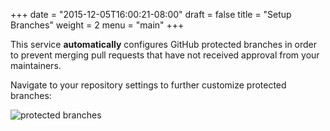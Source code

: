 +++
date = "2015-12-05T16:00:21-08:00"
draft = false
title = "Setup Branches"
weight = 2
menu = "main"
+++

This service **automatically** configures GitHub protected branches in order to
prevent merging pull requests that have not received approval from your
maintainers.

Navigate to your repository settings to further customize protected branches:

![protected branches](/docs/images/protected_branches.png)
